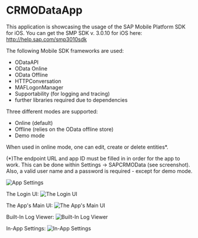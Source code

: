 CRMODataApp
===========
This application is showcasing the usage of the SAP Mobile Platform SDK for iOS. 
You can get the SMP SDK v. 3.0.10 for iOS here: http://help.sap.com/smp3010sdk

The following Mobile SDK frameworks are used:
- ODataAPI
- OData Online
- OData Offline
- HTTPConversation
- MAFLogonManager
- Supportability (for logging and tracing)
- further libraries required due to dependencies

Three different modes are supported:
- Online (default)
- Offline (relies on the OData offline store)
- Demo mode

When used in online mode, one can edit, create or delete entities*.

(*)The endpoint URL and app ID must be filled in in order for the app to work. 
This can be done within Settings -> SAPCRMOData (see screenshot). Also, a valid user name and a password is required - except for demo mode.

![App Settings](https://github.com/SAP/Mobile_SDK_oData_App/blob/screenshots/Screenshots/settings.png)

The Login UI:
![The Login UI](https://github.com/SAP/Mobile_SDK_oData_App/blob/screenshots/Screenshots/login.png)

The App's Main UI:
![The App's Main UI](https://github.com/SAP/Mobile_SDK_oData_App/blob/screenshots/Screenshots/appointments.png)

Built-In Log Viewer:
![Built-In Log Viewer](https://github.com/SAP/Mobile_SDK_oData_App/blob/screenshots/Screenshots/logviewer.png)

In-App Settings:
![In-App Settings](https://github.com/SAP/Mobile_SDK_oData_App/blob/screenshots/Screenshots/inappsettings.png)


